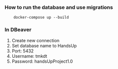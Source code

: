 ### How to run the database and use migrations
```
    docker-compose up --build

```

### In DBeaver
1. Create new connection
2. Set database name to HandsUp
3. Port: 5432
4. Username: tmkdt
5. Password: handsUpProject1.0